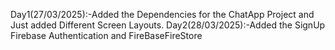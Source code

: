 Day1(27/03/2025):-Added the Dependencies for the ChatApp Project and Just added Different Screen Layouts.
Day2(28/03/2025):-Added the SignUp Firebase Authentication and FireBaseFireStore
